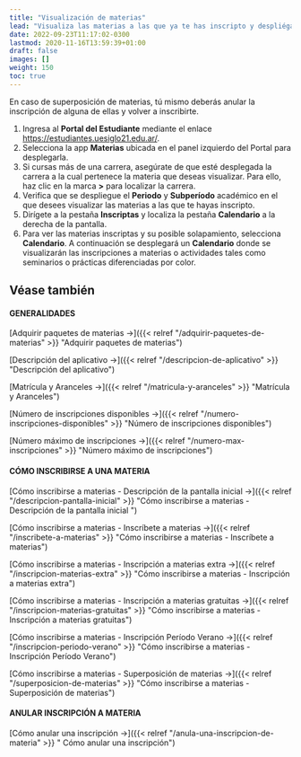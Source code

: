 ```yaml
---
title: "Visualización de materias"
lead: "Visualiza las materias a las que ya te has inscripto y despliégalas en un Calendario para comprobar si se superponen."
date: 2022-09-23T11:17:02-0300
lastmod: 2020-11-16T13:59:39+01:00
draft: false
images: []
weight: 150
toc: true
---
```

En caso de superposición de materias, tú mismo deberás anular la inscripción de alguna de ellas y volver a inscribirte.

1. Ingresa al **Portal del Estudiante** mediante el enlace https://estudiantes.uesiglo21.edu.ar/.
2. Selecciona la app **Materias** ubicada en el panel izquierdo del Portal para desplegarla.
3. Si cursas más de una carrera, asegúrate de que esté desplegada la carrera a la cual pertenece la materia que deseas visualizar. Para ello, haz clic en la marca **>** para localizar la carrera.
4. Verifica que se despliegue el **Periodo** y **Subperíodo** académico en el que desees visualizar las materias a las que te hayas inscripto.
5. Dirígete a la pestaña **Inscriptas** y localiza la pestaña **Calendario** a la derecha de la pantalla.
6. Para ver las materias inscriptas y su posible solapamiento, selecciona **Calendario**. A continuación se desplegará un **Calendario** donde se visualizarán las inscripciones a materias o actividades tales como seminarios o prácticas diferenciadas por color.
   
## Véase también

#### GENERALIDADES

[Adquirir paquetes de materias →]({{< relref "/adquirir-paquetes-de-materias" >}} "Adquirir paquetes de materias")

[Descripción del aplicativo →]({{< relref "/descripcion-de-aplicativo" >}} "Descripción del aplicativo")

[Matrícula y Aranceles →]({{< relref "/matricula-y-aranceles" >}} "Matrícula y Aranceles")

[Número de inscripciones disponibles →]({{< relref "/numero-inscripciones-disponibles" >}} "Número de inscripciones disponibles")

[Número máximo de inscripciones →]({{< relref "/numero-max-inscripciones" >}} "Número máximo de inscripciones")

#### CÓMO INSCRIBIRSE A UNA MATERIA 

[Cómo inscribirse a materias - Descripción de la pantalla inicial →]({{< relref "/descripcion-pantalla-inicial" >}} "Cómo inscribirse a materias - Descripción de la pantalla inicial ")

[Cómo inscribirse a materias - Inscríbete a materias →]({{< relref "/inscribete-a-materias" >}} "Cómo inscribirse a materias - Inscríbete a materias")

[Cómo inscribirse a materias - Inscripción a materias extra →]({{< relref "/inscripcion-materias-extra" >}} "Cómo inscribirse a materias - Inscripción a materias extra")

[Cómo inscribirse a materias - Inscripción a materias gratuitas →]({{< relref "/inscripcion-materias-gratuitas" >}} "Cómo inscribirse a materias - Inscripción a materias gratuitas")

[Cómo inscribirse a materias - Inscripción Período Verano →]({{< relref "/inscripcion-periodo-verano" >}} "Cómo inscribirse a materias - Inscripción Período Verano")

[Cómo inscribirse a materias - Superposición de materias →]({{< relref "/superposicion-de-materias" >}} "Cómo inscribirse a materias - Superposición de materias")

#### ANULAR INSCRIPCIÓN A MATERIA

[Cómo anular una inscripción →]({{< relref "/anula-una-inscripcion-de-materia" >}} " Cómo anular una inscripción")
